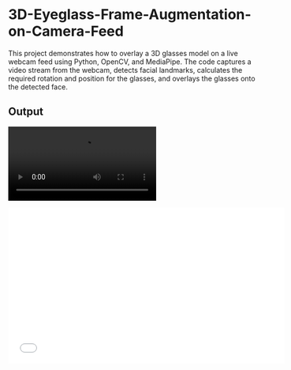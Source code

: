 # 3D-Eyeglass-Frame-Augmentation-on-Camera-Feed
This project demonstrates how to overlay a 3D glasses model on a live webcam feed using Python, OpenCV, and MediaPipe. The code captures a video stream from the webcam, detects facial landmarks, calculates the required rotation and position for the glasses, and overlays the glasses onto the detected face.
## Output
![demo](https://github.com/PritNitish/3D-Eyeglass-Frame-Augmentation-on-Camera-Feed/blob/main/Media/Result.mp4)

<iframe width="560" height="315" src="(https://github.com/PritNitish/3D-Eyeglass-Frame-Augmentation-on-Camera-Feed/blob/main/Media/Result.mp4" frameborder="0" allow="accelerometer; autoplay; encrypted-media; gyroscope; picture-in-picture" allowfullscreen></iframe>
